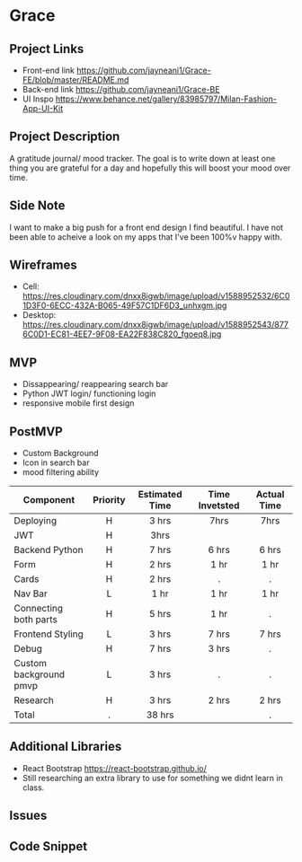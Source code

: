 # Grace

## Project Links
- Front-end link https://github.com/jayneani1/Grace-FE/blob/master/README.md
- Back-end link https://github.com/jayneani1/Grace-BE
- UI Inspo https://www.behance.net/gallery/83985797/Milan-Fashion-App-UI-Kit

## Project Description
A gratitude journal/ mood tracker. The goal is to write down at least one thing you are grateful for a day and hopefully this will boost your mood over time. 

## Side Note
I want to make a big push for a front end design I find beautiful. I have not been able to acheive a look on my apps that I've been 100%v happy with. 

## Wireframes
- Cell: https://res.cloudinary.com/dnxx8igwb/image/upload/v1588952532/6C01D3F0-6ECC-432A-B065-49F57C1DF6D3_unhxgm.jpg
- Desktop: https://res.cloudinary.com/dnxx8igwb/image/upload/v1588952543/8776C0D1-EC81-4EE7-9F08-EA22F838C820_fgoeq8.jpg

## MVP
- Dissappearing/ reappearing search bar
- Python JWT login/ functioning login
- responsive mobile first design


## PostMVP
- Custom Background
- Icon in search bar
- mood filtering ability

| Component|	Priority|	Estimated Time|	Time Invetsted|	Actual Time |
| --- | :---: |  :---: | :---: | :---: |
| Deploying| H |	3 hrs |	7hrs | 7hrs |	
| JWT |	H |	3hrs |	| |
| Backend Python | H | 7 hrs | 6 hrs |6 hrs |
| Form | H | 2 hrs | 1 hr | 1 hr |
| Cards| H | 2 hrs |. |. |
| Nav Bar | L | 1 hr | 1 hr | 1 hr |
| Connecting both parts | H | 5 hrs | 1 hr |. |
| Frontend Styling | L | 3 hrs | 7 hrs | 7 hrs|
| Debug | H | 7 hrs | 3 hrs  |. |
| Custom background pmvp | L | 3 hrs |. |. |
| Research | H | 3 hrs | 2 hrs |2 hrs |
| Total |. |38 hrs | |. |



## Additional Libraries
- React Bootstrap https://react-bootstrap.github.io/
- Still researching an extra library to use for something we didnt learn in class. 

## Issues

## Code Snippet
